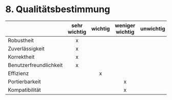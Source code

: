 # 8. Qualitätsbestimmung

|                       |sehr wichtig |wichtig |weniger wichtig |unwichtig |
|-----------------------|:-----------:|:------:|:--------------:|:--------:|
|Robustheit             | x           |        |                |          |
|Zuverlässigkeit        | x           |        |                |          |
|Korrektheit            | x           |        |                |          |
|Benutzerfreundlichkeit | x           |        |                |          |
|Effizienz              |             | x      |                |          |
|Portierbarkeit         |             |        |  x             |          |
|Kompatibilität         |             |        |  x             |          |

